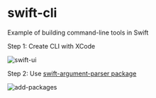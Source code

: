 # swift-cli
Example of building command-line tools in Swift

Step 1:  Create CLI with XCode

![swift-ui](https://user-images.githubusercontent.com/58792/148776386-8290449e-3a2e-474a-90cb-0ec506b35f02.png)

Step 2:  Use [swift-argument-parser package](https://github.com/apple/swift-argument-parser)

![add-packages](https://user-images.githubusercontent.com/58792/148778659-42a69e38-9dbe-452d-876f-4890fc77fa81.png)


